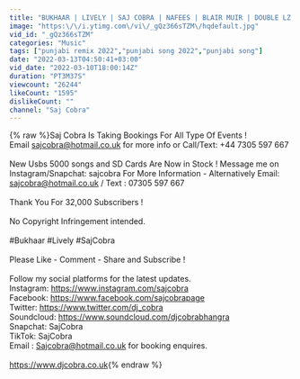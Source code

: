 ```yaml
---
title: "BUKHAAR | LIVELY | SAJ COBRA | NAFEES | BLAIR MUIR | DOUBLE LZ | THE LATEST PUNJABI REMIX 2022"
image: "https:\/\/i.ytimg.com\/vi\/_gQz366sTZM\/hqdefault.jpg"
vid_id: "_gQz366sTZM"
categories: "Music"
tags: ["punjabi remix 2022","punjabi song 2022","punjabi song"]
date: "2022-03-13T04:50:41+03:00"
vid_date: "2022-03-10T18:00:14Z"
duration: "PT3M37S"
viewcount: "26244"
likeCount: "1595"
dislikeCount: ""
channel: "Saj Cobra"
---
```

{% raw %}Saj Cobra Is Taking Bookings For All Type Of Events !<br />Email sajcobra@hotmail.co.uk for more info or Call/Text: +44 7305 597 667<br /><br />New Usbs 5000 songs and SD Cards Are Now in Stock ! Message me on Instagram/Snapchat: sajcobra For More Information - Alternatively Email: sajcobra@hotmail.co.uk / Text : 07305 597 667<br /><br />Thank You For 32,000 Subscribers !<br /><br />No Copyright Infringement intended.<br /><br />#Bukhaar #Lively #SajCobra<br /><br />Please Like - Comment - Share and Subscribe !<br /><br />Follow my social platforms for the latest updates.<br />Instagram: <a rel="nofollow" target="blank" href="https://www.instagram.com/sajcobra">https://www.instagram.com/sajcobra</a><br />Facebook: <a rel="nofollow" target="blank" href="https://www.facebook.com/sajcobrapage">https://www.facebook.com/sajcobrapage</a><br />Twitter: <a rel="nofollow" target="blank" href="https://www.twitter.com/dj_cobra">https://www.twitter.com/dj_cobra</a><br />Soundcloud: <a rel="nofollow" target="blank" href="https://www.soundcloud.com/djcobrabhangra">https://www.soundcloud.com/djcobrabhangra</a><br />Snapchat: SajCobra<br />TikTok: SajCobra<br />Email : Sajcobra@hotmail.co.uk for booking enquires.<br /><br /><a rel="nofollow" target="blank" href="https://www.djcobra.co.uk">https://www.djcobra.co.uk</a>{% endraw %}
